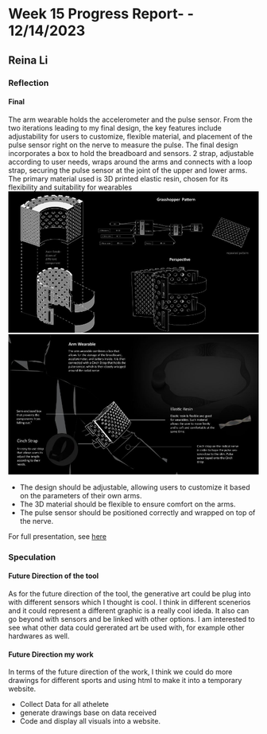 # Week 15 Progress Report- - 12/14/2023

## Reina Li

### Reflection
#### Final
The arm wearable holds the accelerometer and the pulse sensor. From the two iterations leading to my final design, the key features include adjustability for users to customize, flexible material, and placement of the pulse sensor right on the nerve to measure the pulse. The final design incorporates a box to hold the breadboard and sensors. 2 strap, adjustable according to user needs, wraps around the arms and connects with a loop strap, securing the pulse sensor at the joint of the upper and lower arms. The primary material used is 3D printed elastic resin, chosen for its flexibility and suitability for wearables
<img src="https://github.com/Berkeley-MDes/tdf-fa23-reinali/blob/main/weekly-reports/w1.JPG" alt="Alt Text" width="650"> 
<img src="https://github.com/Berkeley-MDes/tdf-fa23-reinali/blob/main/weekly-reports/w2.JPG" alt="Alt Text" width="650"> 
- The design should be adjustable, allowing users to customize it based on the parameters of their own arms.
- The 3D material should be flexible to ensure comfort on the arms.
- The pulse sensor should be positioned correctly and wrapped on top of the nerve.


For full presentation, see [here](https://www.canva.com/design/DAF2K8gOYhE/_eYKXFM5xmgFjT3CLzqsIw/edit)

### Speculation
#### Future Direction of the tool
As for the future direction of the tool,  the generative art could be plug into with different sensors which I thought is cool. I think in different scenerios and it could represent a different graphic is a really cool ideda. It also can go beyond with sensors and be linked with other options. 
I am interested to see what other data could gererated art be used with, for example other hardwares as well.

#### Future Direction my work
In terms of the future direction of the work, I think we could do more drawings for different sports and using html to make it into a temporary website. 
- Collect Data for all athelete
- generate drawings base on data received
- Code and display all visuals into a website. 
